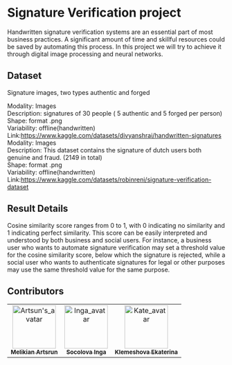 # Signature Verification project
Handwritten signature verification systems are an essential part of most business practices. A significant amount of time and skillful resources could be saved by automating this process. In this project we will try to achieve it through digital image processing and neural networks.

## Dataset
Signature images, two types authentic and forged

Modality: Images <br>
Description: signatures of 30 people ( 5 authentic and 5 forged per person) <br> 
Shape: format .png <br>
Variability: offline(handwritten) <br>
Link:https://www.kaggle.com/datasets/divyanshrai/handwritten-signatures <br>
Modality: Images <br>
Description: This dataset contains the signature of dutch users both genuine and fraud. (2149 in total) <br>
Shape: format .png <br>
Variability: offline(handwritten) <br>
Link:https://www.kaggle.com/datasets/robinreni/signature-verification-dataset <br>

## Result Details
Cosine similarity score ranges from 0 to 1, with 0 indicating no similarity and 1 indicating perfect similarity. This score can be easily interpreted and understood by both business and social users. For instance, a business user who wants to automate signature verification may set a threshold value for the cosine similarity score, below which the signature is rejected, while a social user who wants to authenticate signatures for legal or other purposes may use the same threshold value for the same purpose.

## Contributors
<table>
    <tr>
        <td align="center">
            <a href="https://github.com/Lord-Nevermore">
                <img src="https://avatars.githubusercontent.com/u/65496141?v=4" width="100px;" alt="Artsun's_avatar" /><br />
                <sub><b>Melikian Artsrun</b></sub>
            </a>
        </td>
        <td align="center">
            <a href="https://github.com/Sokolova2077">
                <img src="https://avatars.githubusercontent.com/u/35465478?v=4" width="100px;" alt="Inga_avatar" /><br />
                <sub><b>Socolova Inga</b></sub>
            </a>
        </td>
        <td align="center">
            <a href="https://github.com/KateKlemeshova">
                <img src="https://avatars.githubusercontent.com/u/91382886?v=4" width="100px;" alt="Kate_avatar" /><br />
                <sub><b>Klemeshova Ekaterina</b></sub>
            </a>
        </td>   
    </tr>
</table>
